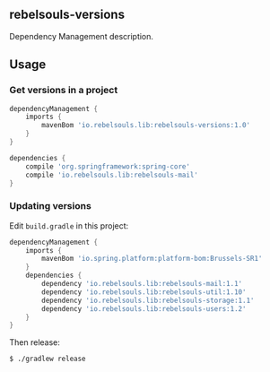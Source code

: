 rebelsouls-versions
-

Dependency Management description.

## Usage

### Get versions in a project

```groovy
dependencyManagement {
    imports {
        mavenBom 'io.rebelsouls.lib:rebelsouls-versions:1.0'
    }
}

dependencies {
    compile 'org.springframework:spring-core'
    compile 'io.rebelsouls.lib:rebelsouls-mail'
}
```

### Updating versions

Edit `build.gradle` in this project:

```groovy
dependencyManagement {
    imports {
        mavenBom 'io.spring.platform:platform-bom:Brussels-SR1'
    }
    dependencies {
        dependency 'io.rebelsouls.lib:rebelsouls-mail:1.1'
        dependency 'io.rebelsouls.lib:rebelsouls-util:1.10'
        dependency 'io.rebelsouls.lib:rebelsouls-storage:1.1'
        dependency 'io.rebelsouls.lib:rebelsouls-users:1.2'
    }
}
```

Then release:

```bash
$ ./gradlew release
```
